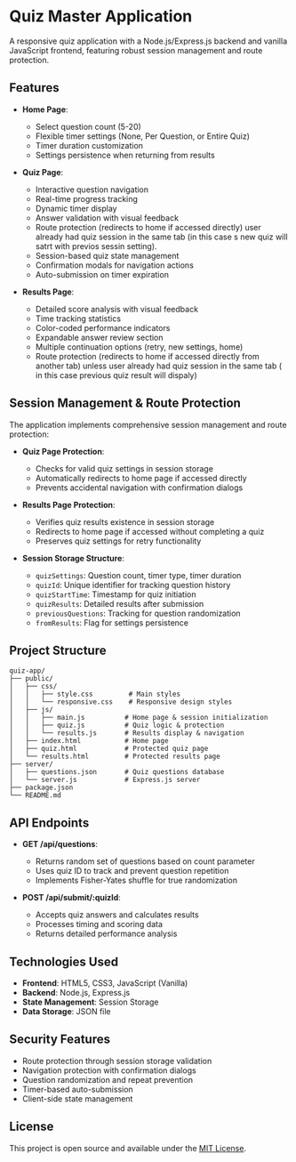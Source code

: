 # Quiz Master Application

A responsive quiz application with a Node.js/Express.js backend and vanilla JavaScript frontend, featuring robust session management and route protection.

## Features

- **Home Page**: 
  - Select question count (5-20)
  - Flexible timer settings (None, Per Question, or Entire Quiz)
  - Timer duration customization
  - Settings persistence when returning from results

- **Quiz Page**: 
  - Interactive question navigation
  - Real-time progress tracking
  - Dynamic timer display
  - Answer validation with visual feedback
  - Route protection (redirects to home if accessed directly) user already had quiz session in the same tab (in this case s new quiz will satrt with previos sessin setting). 
  - Session-based quiz state management
  - Confirmation modals for navigation actions
  - Auto-submission on timer expiration

- **Results Page**:
  - Detailed score analysis with visual feedback
  - Time tracking statistics
  - Color-coded performance indicators
  - Expandable answer review section
  - Multiple continuation options (retry, new settings, home)
  - Route protection (redirects to home if accessed directly from another tab) unless user already had quiz session in the same tab ( in this case previous quiz result will dispaly)

## Session Management & Route Protection

The application implements comprehensive session management and route protection:

- **Quiz Page Protection**:
  - Checks for valid quiz settings in session storage
  - Automatically redirects to home page if accessed directly
  - Prevents accidental navigation with confirmation dialogs

- **Results Page Protection**:
  - Verifies quiz results existence in session storage
  - Redirects to home page if accessed without completing a quiz
  - Preserves quiz settings for retry functionality

- **Session Storage Structure**:
  - `quizSettings`: Question count, timer type, timer duration
  - `quizId`: Unique identifier for tracking question history
  - `quizStartTime`: Timestamp for quiz initiation
  - `quizResults`: Detailed results after submission
  - `previousQuestions`: Tracking for question randomization
  - `fromResults`: Flag for settings persistence

## Project Structure

```
quiz-app/
├── public/
│   ├── css/
│   │   ├── style.css         # Main styles
│   │   └── responsive.css    # Responsive design styles
│   ├── js/
│   │   ├── main.js          # Home page & session initialization
│   │   ├── quiz.js          # Quiz logic & protection
│   │   └── results.js       # Results display & navigation
│   ├── index.html           # Home page
│   ├── quiz.html            # Protected quiz page
│   └── results.html         # Protected results page
├── server/
│   ├── questions.json       # Quiz questions database
│   └── server.js            # Express.js server
├── package.json
└── README.md
```

## API Endpoints

- **GET /api/questions**: 
  - Returns random set of questions based on count parameter
  - Uses quiz ID to track and prevent question repetition
  - Implements Fisher-Yates shuffle for true randomization

- **POST /api/submit/:quizId**: 
  - Accepts quiz answers and calculates results
  - Processes timing and scoring data
  - Returns detailed performance analysis

## Technologies Used

- **Frontend**: HTML5, CSS3, JavaScript (Vanilla)
- **Backend**: Node.js, Express.js
- **State Management**: Session Storage
- **Data Storage**: JSON file

## Security Features

- Route protection through session storage validation
- Navigation protection with confirmation dialogs
- Question randomization and repeat prevention
- Timer-based auto-submission
- Client-side state management

## License

This project is open source and available under the [MIT License](LICENSE).
